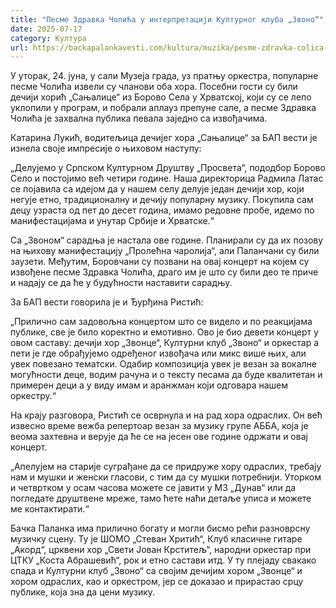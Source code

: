 ```yaml
---
title: "Песме Здравка Чолића у интерпретацији Културног клуба „Звоно“"
date: 2025-07-17
category: Култура
url: https://backapalankavesti.com/kultura/muzika/pesme-zdravka-colica-u-interpretaciji-kulturnog-kluba-zvono/
---
```


У уторак, 24. јуна, у сали Музеја града, уз пратњу оркестра, популарне песме Чолића извели су чланови оба хора. Посебни гости су били дечији хорић „Сањалице“ из Борово Села у Хрватској, који су се лепо уклопили у програм, и побрали аплауз препуне сале, а песме Здравка Чолића је захвална публика певала заједно са извођачима.

Катарина Лукић, водитељица дечијег хора „Сањалице“ за БАП вести је изнела своје импресије о њиховом наступу:

„Делујемо у Српском Културном Друштву „Просвета“, пододбор Борово Село и постојимо већ четири године. Наша директорица Радмила Латас се појавила са идејом да у нашем селу делује један дечији хор, који негује етно, традиционалну и дечију популарну музику. Покупила сам децу узраста од пет до десет година, имамо редовне пробе, идемо по манифестацијама и унутар Србије и Хрватске.“

Са „Звоном“ сарадња је настала ове године. Планирали су да их позову на њихову манифестацију „Пролећна чаролија“, али Паланчани су били заузети. Међутим, Боровчани су позвани на овај концерт на којем су извођене песме Здравка Чолића, драго им је што су били део те приче и надају се да ће у будућности наставити сарадњу.

За БАП вести говорила је и Ђурђина Ристић:

„Прилично сам задовољна концертом што се видело и по реакцијама публике, све је било коректно и емотивно. Ово је био девети концерт у овом саставу: дечији хор „Звонце“, Културни клуб „Звоно“ и оркестар а пети је где обрађујемо одређеног извођача или микс више њих, али увек повезано тематски. Одабир композиција увек је везан за вокалне могућности деце, водим рачуна и о тексту песама да буде квалитетан и примерен деци а у виду имам и аранжман који одговара нашем оркестру.“

На крају разговора, Ристић се осврнула и на рад хора одраслих. Он већ извесно време вежба репертоар везан за музику групе АББА, која је веома захтевна и верује да ће се на јесен ове године одржати и овај концерт.

„Апелујем на старије суграђане да се придруже хору одраслих, требају нам и мушки и женски гласови, с тим да су мушки потребнији. Уторком и четвртком у осам часова можете се јавити у МЗ „Дунав“ или да погледате друштвене мреже, тамо ћете наћи детаље уписа и можете ме контактирати.“

Бачка Паланка има прилично богату и могли бисмо рећи разноврсну музичку сцену. Ту је ШОМО „Стеван Хритић“, Клуб класичне гитаре „Акорд“, црквени хор „Свети Јован Крститељ“, народни оркестар при ЦТКУ „Коста Абрашевић“, рок и етно састави итд. У ту плејаду свакако спада и Културни клуб „Звоно“ са својим дечијим хором „Звонце“ и хором одраслих, као и оркестром, јер се доказао и прирастао срцу публике, која зна да цени музику.
